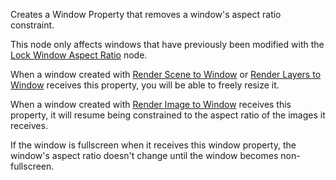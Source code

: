Creates a Window Property that removes a window's aspect ratio constraint.

This node only affects windows that have previously been modified with the [Lock Window Aspect Ratio](vuo-node://vuo.window.aspectRatio) node.

When a window created with [Render Scene to Window](vuo-node://vuo.scene.render.window) or [Render Layers to Window](vuo-node://vuo.layer.render.window) receives this property, you will be able to freely resize it.

When a window created with [Render Image to Window](vuo-node://vuo.image.render.window) receives this property, it will resume being constrained to the aspect ratio of the images it receives.

If the window is fullscreen when it receives this window property, the window's aspect ratio doesn't change until the window becomes non-fullscreen. 
